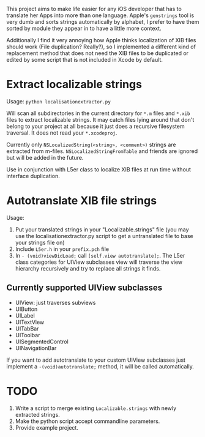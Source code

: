 This project aims to make life easier for any iOS developer that has
to translate her Apps into more than one language. Apple's `genstrings`
tool is very dumb and sorts strings automatically by alphabet, I prefer
to have them sorted by module they appear in to have a little more
context.

Additionally I find it very annoying how Apple thinks localization of
XIB files should work (File duplication? Really?), so I implemented a
different kind of replacement method that does not need the XIB files
to be duplicated or edited by some script that is not included in
Xcode by default.


Extract localizable strings
===========================

Usage: `python localisationextractor.py`

Will scan all subdirectories in the current directory for `*.m` files and
`*.xib` files to extract localizable strings. It may catch files lying
around that don't belong to your project at all because it just does
a recursive filesystem traversal. It does not read your `*.xcodeproj`.

Currently only `NSLocalizedString(<string>, <comment>)` strings are
extracted from m-files. `NSLocalizedStringFromTable` and friends are
ignored but will be added in the future.

Use in conjunction with L5er class to localize XIB files at run time
without interface duplication.


Autotranslate XIB file strings
==============================

Usage:

1. Put your translated strings in your "Localizable.strings" file
   (you may use the localisationextractor.py script to get a
   untranslated file to base your strings file on)
2. Include `L5er.h` in your `prefix.pch` file
3. In `- (void)viewDidLoad;` call `[self.view autotranslate];`. The
   L5er class categories for UIView subclasses view will traverse
   the view hierarchy recursively and try to replace all strings
   it finds.

Currently supported UIView subclasses
-------------------------------------

* UIView: just traverses subviews
* UIButton
* UILabel
* UITextView
* UITabBar
* UIToolbar
* UISegmentedControl
* UINavigationBar

If you want to add autotranslate to your custom UIView subclasses
just implement a `-(void)autotranslate;` method, it will be called
automatically.


TODO
====

1. Write a script to merge existing `Localizable.strings` with
   newly extracted strings.
2. Make the python script accept commandline parameters.
3. Provide example project.
